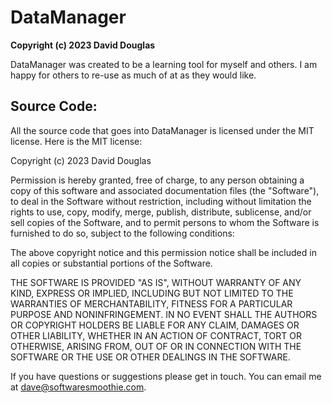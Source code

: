 # DataManager
**Copyright (c) 2023 David Douglas**

DataManager was created to be a learning tool for myself and others. I am happy for others to re-use as much of at as they would like.

## Source Code:

All the source code that goes into DataManager is licensed under the MIT license. Here is the MIT license:

Copyright (c) 2023 David Douglas

Permission is hereby granted, free of charge, to any person obtaining a copy of this software and associated documentation files (the "Software"), to deal in the Software without restriction, including without limitation the rights to use, copy, modify, merge, publish, distribute, sublicense, and/or sell copies of the Software, and to permit persons to whom the Software is furnished to do so, subject to the following conditions:

The above copyright notice and this permission notice shall be included in all copies or substantial portions of the Software.

THE SOFTWARE IS PROVIDED "AS IS", WITHOUT WARRANTY OF ANY KIND, EXPRESS OR IMPLIED, INCLUDING BUT NOT LIMITED TO THE WARRANTIES OF MERCHANTABILITY, FITNESS FOR A PARTICULAR PURPOSE AND NONINFRINGEMENT. IN NO EVENT SHALL THE AUTHORS OR COPYRIGHT HOLDERS BE LIABLE FOR ANY CLAIM, DAMAGES OR OTHER LIABILITY, WHETHER IN AN ACTION OF CONTRACT, TORT OR OTHERWISE, ARISING FROM, OUT OF OR IN CONNECTION WITH THE SOFTWARE OR THE USE OR OTHER DEALINGS IN THE SOFTWARE.

If you have questions or suggestions please get in touch. You can email me at <dave@softwaresmoothie.com>.

